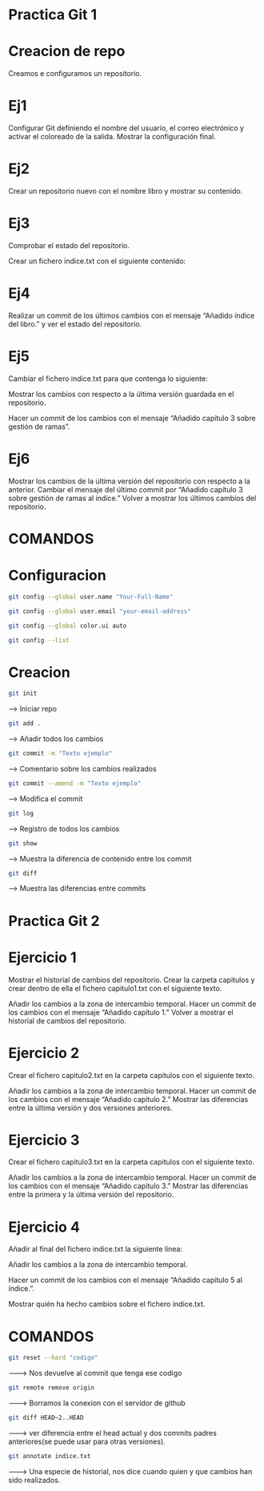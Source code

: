 # Practica Git 1

# Creacion de repo
Creamos e configuramos un repositorio.

# Ej1
Configurar Git definiendo el nombre del usuario, el correo electrónico y activar el coloreado de la salida. Mostrar la configuración final.

# Ej2
Crear un repositorio nuevo con el nombre libro y mostrar su contenido.

# Ej3
Comprobar el estado del repositorio.

Crear un fichero indice.txt con el siguiente contenido:

# Ej4
Realizar un commit de los últimos cambios con el mensaje “Añadido índice del libro.” y ver el estado del repositorio.

# Ej5
Cambiar el fichero indice.txt para que contenga lo siguiente:

Mostrar los cambios con respecto a la última versión guardada en el repositorio.

Hacer un commit de los cambios con el mensaje “Añadido capítulo 3 sobre gestión de ramas”.

# Ej6
Mostrar los cambios de la última versión del repositorio con respecto a la anterior.
Cambiar el mensaje del último commit por “Añadido capítulo 3 sobre gestión de ramas al índice.”
Volver a mostrar los últimos cambios del repositorio.

# COMANDOS

# Configuracion
```bash
git config --global user.name "Your-Full-Name"
```
```bash
git config --global user.email "your-email-address"
```
```bash
git config --global color.ui auto
```
```bash
git config --list
```

# Creacion
```bash
git init 
```
--> Iniciar repo
```bash
git add .
```
--> Añadir todos los cambios
```bash
git commit -m "Texto ejemplo"
```
--> Comentario sobre los cambios realizados
```bash
git commit --amend -m "Texto ejemplo" 
```
--> Modifica el commit

```bash
git log 
```
--> Registro de todos los cambios 
```bash
git show 
```
--> Muestra la diferencia de contenido entre los commit
```bash
git diff 
```
--> Muestra las diferencias entre commits


# Practica Git 2

# Ejercicio 1
Mostrar el historial de cambios del repositorio.
Crear la carpeta capitulos y crear dentro de ella el fichero capitulo1.txt con el siguiente texto.

Añadir los cambios a la zona de intercambio temporal.
Hacer un commit de los cambios con el mensaje “Añadido capítulo 1.”
Volver a mostrar el historial de cambios del repositorio.

# Ejercicio 2
Crear el fichero capitulo2.txt en la carpeta capitulos con el siguiente texto.

Añadir los cambios a la zona de intercambio temporal.
Hacer un commit de los cambios con el mensaje “Añadido capítulo 2.”
Mostrar las diferencias entre la última versión y dos versiones anteriores.

# Ejercicio 3
Crear el fichero capitulo3.txt en la carpeta capitulos con el siguiente texto.

Añadir los cambios a la zona de intercambio temporal.
Hacer un commit de los cambios con el mensaje “Añadido capítulo 3.”
Mostrar las diferencias entre la primera y la última versión del repositorio.

# Ejercicio 4
Añadir al final del fichero indice.txt la siguiente línea:

Añadir los cambios a la zona de intercambio temporal.

Hacer un commit de los cambios con el mensaje “Añadido capítulo 5 al índice.”.

Mostrar quién ha hecho cambios sobre el fichero indice.txt.

# COMANDOS

```bash
git reset --hard "codigo"
```
---> Nos devuelve al commit que tenga ese codigo
```bash
git remote remove origin
```
---> Borramos la conexion con el servidor de github
```bash
git diff HEAD~2..HEAD
```
---> ver diferencia entre el head actual y dos commits padres anteriores(se puede usar para otras versiones).
```bash
git annotate indice.txt
```
---> Una especie de historial, nos dice cuando quien y que cambios han sido realizados.




